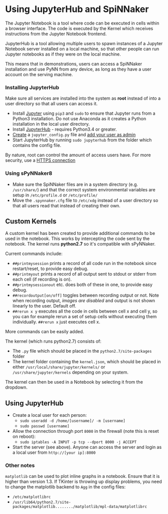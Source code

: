# Using JupyterHub and SpiNNaker
The Jupyter Notebook is a tool where code can be executed in cells within a browser interface. The code is executed by the Kernel which receives instructions from the Jupyter Notebook frontend.

JupyterHub is a tool allowing multiple users to spawn instances of a Jupyter Notebook server installed on a local machine, so that other people can run Jupyter notebooks as if they were on the local machine.

This means that in demonstrations, users can access a SpiNNaker installation and use PyNN from any device, as long as they have a user account on the serving machine.

### Installing JupyterHub
Make sure all services are installed into the system as **root** instead of into a user directory so that all users can access it.

- Install [Jupyter](https://jupyter.org/install.html) using `pip3` and `sudo` to ensure that Jupyter runs from a Python3 installation. Do not use Anaconda as it creates a Python installation in the local user directory.
- Install [JupyterHub](https://jupyterhub.readthedocs.io/en/latest/) - requires Python3.4 or greater.
- [Create](https://jupyterhub.readthedocs.io/en/latest/config-basics.html) a `jupyter_config.py` file and [add your user as admin](https://jupyterhub.readthedocs.io/en/latest/authenticators-users-basics.html)
- Start JupyterHub by running `sudo jupyterhub` from the folder which contains the config file.

By nature, root can control the amount of access users have. For more security, use a [HTTPS connection](https://jupyterhub.readthedocs.io/en/latest/security-basics.html)

### Using sPyNNaker8
- Make sure the SpiNNaker files are in a system directory (e.g. `/usr/share/`) and that the correct system environmental variables are setup in `/etc/profile.d` or `/etc/profile/`
- Move the `.spynnaker.cfg` file to `/etc/xdg` instead of a user directory so that all users read that instead of creating their own.

## Custom Kernels
A custom kernel has been created to provide additional commands to be used in the notebook. This works by intercepting the code sent by the notebook. The kernel runs **python2.7** so it's compatible with sPyNNaker.

Current commands include:

- `##printmysession` prints a record of all code run in the notebook since restart/reset, to provide easy debug.
- `##printmyout` prints a record of all output sent to stdout or stderr from each cell (if recording is on).
- `##printmysessionout` etc. does both of these in one, to provide easy debug.
- `##recordoutput[on/off]` toggles between recording output or not. Note when recording output, *images are disabled* and output is not shown linearly to the user. Default off.
- `##rerun x y` executes all the code in cells between cell x and cell y, so you can for example rerun a set of setup cells without executing them individually. `##rerun x` just executes cell x.

More commands can be easily added.

The kernel (which runs python2.7) consists of:

- The `.py` file which should be placed in the `python2.7/site-packages` folder
- The kernel folder containing the `kernel.json`, which should be placed in either `/usr/local/share/jupyter/kernels/` or `/usr/share/jupyter/kernels` depending on your system.

The kernel can then be used in a Notebook by selecting it from the dropdown.

## Using JupyterHub
- Create a local user for each person:
    - `sudo useradd -d /home/[username]/ -m [username]`
    - `sudo passwd [username]`
- Allow the connection through port `8000` in the firewall (note this is reset on reboot):
    - `sudo iptables -A INPUT -p tcp --dport 8000 -j ACCEPT`
- Start the server (see above). Anyone can access the server and login as a local user from `http://[your ip]:8000`

### Other notes
`matplotlib` can be used to plot inline graphs in a notebook. Ensure that it is higher than version 1.3. If TKinter is throwing up display problems, you need to change the matplotlib backend to `Agg` in the config files:
- `/etc/matplotlibrc`
- `/usr/lib64/python2.7/site-packages/matplotlib......../matplotlib/mpl-data/matplotlibrc`
